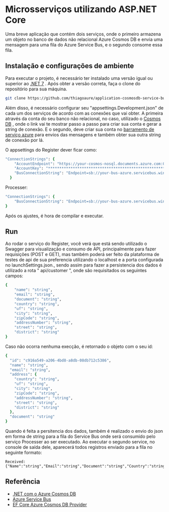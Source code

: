 
# Microsserviços utilizando ASP.NET Core

Uma breve aplicação que contém dois serviços, onde o primeiro armazena um objeto no banco de dados não relacional Azure Cosmos DB e envia uma mensagem para uma fila do Azure Service Bus, e o segundo consome essa fila. 




## Instalação e configurações de ambiente

Para executar o projeto, é necessário ter instalado uma versão igual ou superior ao [.NET 7](https://dotnet.microsoft.com/en-us/download/dotnet/7.0) . Após obter a versão correta, faça o clone do repositório para sua máquina.

```bash
git clone https://github.com/thiagoaure/application-cosmosdb-service-bus
```

Além disso, é necessário configurar seu "appsettings.Development.json" de cada um dos serviços de acordo com as conexões que vai obter. A primeira através da conta do seu banco não relacional, no caso, utilizado o [Cosmos DB](https://docs.microsoft.com/en-us/azure/cosmos-db/) , onde o link vai te mostrar passo a passo para criar sua conta e gerar a string de conexão. E o segundo, deve criar sua conta no [barramento de serviço azure](https://docs.microsoft.com/en-us/azure/service-bus/) para envios das mensagens e também obter sua outra string de conexão por lá. 

O appsettings do Register dever ficar como: 

```ruby
"ConnectionStrings": {
    "AccountEndpoint": "https://your-cosmos-nosql.documents.azure.com:000/",
    "AccountKey": "*************************************************************************************==",
    "BusConnectionString": "Endpoint=sb://your-bus-azure.servicebus.windows.net/;SharedAccessKeyName=*****************************************************************************************************************="
  }
```
Processer:
```ruby
"ConnectionStrings": {
    "BusConnectionString": "Endpoint=sb://your-bus-azure.servicebus.windows.net/;SharedAccessKeyName=*****************************************************************************************************************="
}
```

Após os ajustes, é hora de compilar e executar. 

## Run

Ao rodar o serviço do Register, você verá que está sendo utilizado o Swagger para visualização e consumo de API, principalmente para fazer requisições (POST e GET), mas também poderá ser feito da plataforma de testes de api de sua preferencia utilizando o localhost e a porta configurada no launchSettings.json., sendo assim para fazer a persistencia dos dados é utilizado a rota " api/customer ", onde são requisitados os seguintes campos: 

```ruby
{
    "name": "string",
    "email": "string",
    "document": "string",
    "country": "string",
    "uf": "string",
    "city": "string",
    "zipCode": "string",
    "addressNumber": "string",
    "street": "string",
    "district": "string"
}
```
Caso não ocorra nenhuma execção, é retornado o objeto com o seu id:

```ruby
{
  "id": "c916a549-a206-4bd8-a8db-08db712c5386",
  "name": "string",
  "email": "string",
  "address": {
    "country": "string",
    "uf": "string",
    "city": "string",
    "zipCode": "string",
    "addressNumber": "string",
    "street": "string",
    "district": "string"
  },
  "document": "string"
}
```
Quando é feita a persitencia dos dados, também é realizado o envio do json em forma de string para a fila do Service Bus onde será consumido pelo serviço Processer ao ser executado. Ao executar o segundo service, no console de saída dele, aparecerá todos registros enviado para a fila no seguinte formato:

```
Received: {"Name":"string","Email":"string","Document":"string","Country":"string","Uf":"string","City":"string","ZipCode":"string","AddressNumber":"string","Street":"string","District":"string"}
```
## Referência

 - [.NET com o Azure Cosmos DB](https://docs.microsoft.com/en-us/azure/cosmos-db/create-sql-api-dotnet)
 - [Azure Service Bus](https://docs.microsoft.com/en-us/azure/service-bus/)
 - [EF Core Azure Cosmos DB Provider](https://learn.microsoft.com/en-us/ef/core/providers/cosmos/?tabs=dotnet-core-cli)

